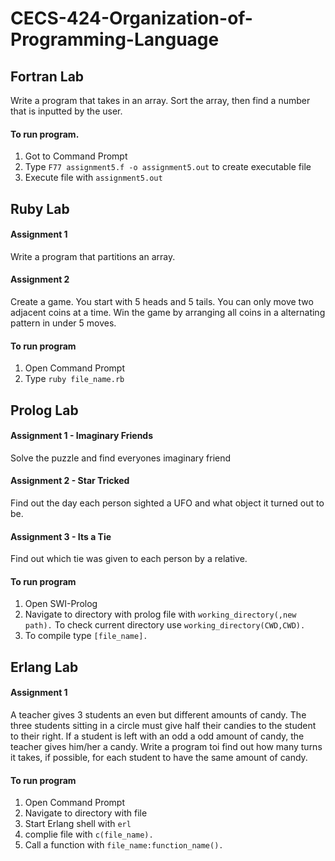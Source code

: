# CECS-424-Organization-of-Programming-Language

## Fortran Lab

  Write a program that takes in an array. Sort the array, then find a number that is inputted by the user.
  
 #### To run program.
   1. Got to Command Prompt
   2. Type `F77 assignment5.f -o assignment5.out` to create executable file
   3. Execute file with `assignment5.out`
    
## Ruby Lab

 #### Assignment 1
 
   Write a program that partitions an array. 
   
 #### Assignment 2
 
   Create a game. You start with  5 heads and 5 tails. You can only move two adjacent coins at a time. Win the game by arranging
   all coins in a alternating pattern in under 5 moves.
   
 #### To run program
 
  1. Open Command Prompt
  2. Type `ruby file_name.rb`
  
## Prolog Lab

  #### Assignment 1 - Imaginary Friends
 
   Solve the puzzle and find everyones imaginary friend
   
 #### Assignment 2 - Star Tricked
 
   Find out the day each person sighted a UFO and what object it turned out to be.
   
 #### Assignment 3 - Its a Tie
 
   Find out which tie was given to each person by a relative.
  
 #### To run program
 
   1. Open SWI-Prolog
   2. Navigate to directory with prolog file with `working_directory(,new path).`
        To check current directory use `working_directory(CWD,CWD).`
   3. To compile type `[file_name].`
    
## Erlang Lab

 #### Assignment 1
 
   A teacher gives 3 students an even but different amounts of candy. The three students sitting in a circle must give half their candies to the student to their right. If a student is left with an odd a odd amount of candy, the teacher gives him/her a candy. Write a program toi find out how many turns it takes, if possible, for each student to have the same amount of candy.
   
 #### To run program
 
   1. Open Command Prompt
   2. Navigate to directory with file
   3. Start Erlang shell with `erl`
   4. complie file with `c(file_name).`
   5. Call a function with `file_name:function_name().`

